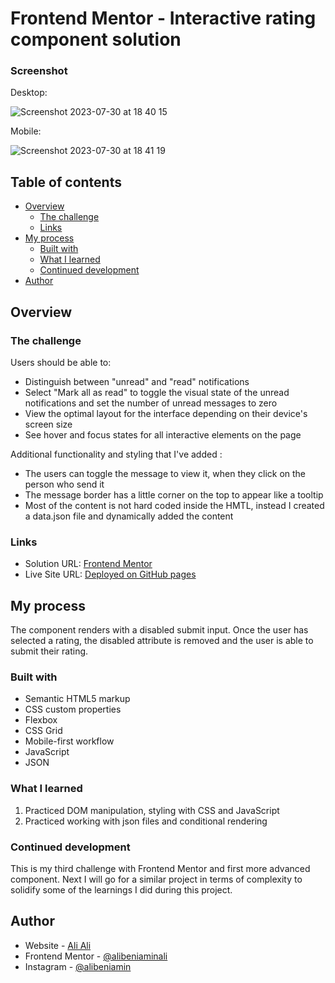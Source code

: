 # Frontend Mentor - Interactive rating component solution

### Screenshot

Desktop:

![Screenshot 2023-07-30 at 18 40 15](https://github.com/alibeniaminali/Frontend-mentor-notifications/assets/94930059/63712c9f-5552-49d2-857e-4b272955de24)

Mobile:

![Screenshot 2023-07-30 at 18 41 19](https://github.com/alibeniaminali/Frontend-mentor-notifications/assets/94930059/15ff3f2e-f754-438c-867c-22d952e9ff71)


## Table of contents

- [Overview](#overview)
  - [The challenge](#the-challenge)
  - [Links](#links)
- [My process](#my-process)
  - [Built with](#built-with)
  - [What I learned](#what-i-learned)
  - [Continued development](#continued-development)
- [Author](#author)

## Overview

### The challenge

Users should be able to:

- Distinguish between "unread" and "read" notifications
- Select "Mark all as read" to toggle the visual state of the unread notifications and set the number of unread messages to zero
- View the optimal layout for the interface depending on their device's screen size
- See hover and focus states for all interactive elements on the page

Additional functionality and styling that I've added :
- The users can toggle the message to view it, when they click on the person who send it
- The message border has a little corner on the top to appear like a tooltip
- Most of the content is not hard coded inside the HMTL, instead I created a data.json file and dynamically added the content
### Links

- Solution URL: [Frontend Mentor](https://www.frontendmentor.io/solutions/html-css-and-javascript-kUW-5eaibc)
- Live Site URL: [Deployed on GitHub pages](https://alibeniaminali.github.io/Frontend-mentor-notifications/)

## My process

The component renders with a disabled submit input. Once the user has selected a rating, the disabled attribute is removed and the user is able to submit their rating. 

### Built with

- Semantic HTML5 markup
- CSS custom properties
- Flexbox
- CSS Grid
- Mobile-first workflow
- JavaScript
- JSON

### What I learned

1. Practiced DOM manipulation, styling with CSS and JavaScript
2. Practiced working with json files and conditional rendering

### Continued development

This is my third challenge with Frontend Mentor and first more advanced component. Next I will go for a similar project in terms of complexity to solidify some of the learnings I did during this project.

## Author

- Website - [Ali Ali](https://www.alibeniaminali.co.uk/)
- Frontend Mentor - [@alibeniaminali](https://www.frontendmentor.io/profile/alibeniaminali)
- Instagram - [@alibeniamin](https://www.instagram.com/alibeniamin/?hl=en-gb)
